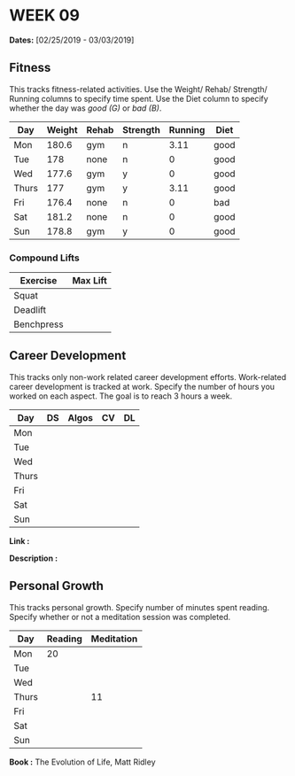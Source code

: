 # WEEK 09

**Dates:** [02/25/2019 - 03/03/2019]

## Fitness

This tracks fitness-related activities. Use the Weight/ Rehab/ Strength/ Running columns to specify time spent. Use the Diet column to specify whether the day was *good (G)* or *bad (B)*.

|  Day    | Weight | Rehab | Strength | Running |  Diet  |
| ------- | ------ | ----- | -------- | ------- | ------ |
|   Mon   |  180.6 | gym   | n        |  3.11   |  good  |
|   Tue   |  178   | none  | n        |  0      |  good  |
|   Wed   |  177.6 | gym   | y        |  0      |  good  |
|   Thurs |  177   | gym   | y        |  3.11   |  good  |
|   Fri   |  176.4 | none  | n        |  0      |  bad   |
|   Sat   |  181.2 | none  | n        |  0      |  good  |
|   Sun   |  178.8 | gym   | y        |  0      |  good  |

### Compound Lifts

| Exercise   | Max Lift  |
| ---------- | --------- |
| Squat      |           |
| Deadlift   |           |
| Benchpress |           |

## Career Development

This tracks only non-work related career development efforts. Work-related career development is tracked at work. Specify the number of hours you worked on each aspect. The goal is to reach 3 hours a week.

|  Day    |   DS   | Algos  |   CV   |   DL   |
| ------- | ------ | ------ | ------ | ------ | 
|   Mon   |        |        |        |        |
|   Tue   |        |        |        |        |
|   Wed   |        |        |        |        |
|   Thurs |        |        |        |        |
|   Fri   |        |        |        |        |
|   Sat   |        |        |        |        |
|   Sun   |        |        |        |        |

**Link        :**

**Description :**

## Personal Growth

This tracks personal growth. Specify number of minutes spent reading. Specify whether or not a meditation session was completed.

|  Day    | Reading | Meditation |
| ------- | ------- | ---------- |
|   Mon   | 20      |            |
|   Tue   |         |            |
|   Wed   |         |            |
|   Thurs |         |  11        |
|   Fri   |         |            |
|   Sat   |         |            |
|   Sun   |         |            |

**Book :** The Evolution of Life, Matt Ridley

